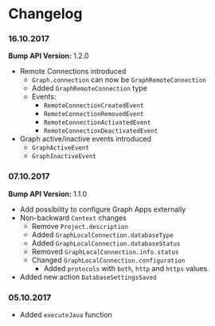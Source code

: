 # Changelog

### 16.10.2017

**Bump API Version:** 1.2.0

- Remote Connections introduced
  - `Graph.connection` can now be `GraphRemoteConnection`
  - Added `GraphRemoteConnection` type
  - Events:
    - `RemoteConnectionCreatedEvent`
    - `RemoteConnectionRemovedEvent`
    - `RemoteConnectionActivatedEvent`
    - `RemoteConnectionDeactivatedEvent`
- Graph active/inactive events introduced
  - `GraphActiveEvent`
  - `GraphInactiveEvent`

### 07.10.2017

**Bump API Version:** 1.1.0

- Add possibility to configure Graph Apps externally
- Non-backward `Context` changes
  - Remove `Project.description`
  - Added `GraphLocalConnection.databaseType`
  - Added `GraphLocalConnection.databaseStatus`
  - Removed `GraphLocalConnection.info.status`
  - Changed `GraphLocalConnection.configuration`
    - Added `protocols` with `both`, `http` and `https` values
- Added new action `DatabaseSettingsSaved`

### 05.10.2017

- Added `executeJava` function
